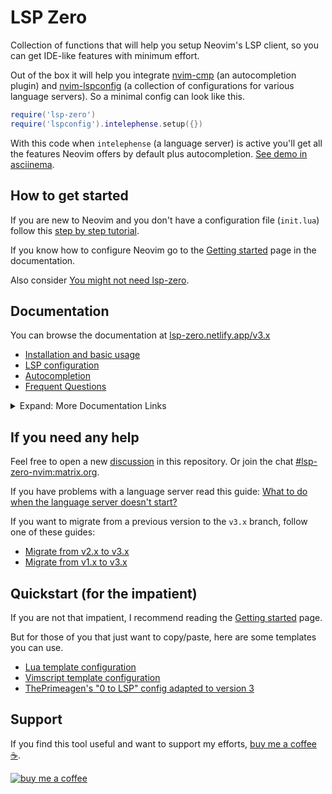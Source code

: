 # LSP Zero

Collection of functions that will help you setup Neovim's LSP client, so you can get IDE-like features with minimum effort.

Out of the box it will help you integrate [nvim-cmp](https://github.com/hrsh7th/nvim-cmp) (an autocompletion plugin) and [nvim-lspconfig](https://github.com/neovim/nvim-lspconfig) (a collection of configurations for various language servers). So a minimal config can look like this.

```lua
require('lsp-zero')
require('lspconfig').intelephense.setup({})
```

With this code when `intelephense` (a language server) is active you'll get all the features Neovim offers by default plus autocompletion. [See demo in asciinema](https://asciinema.org/a/648850).

## How to get started

If you are new to Neovim and you don't have a configuration file (`init.lua`) follow this [step by step tutorial](https://lsp-zero.netlify.app/v3.x/tutorial.html).

If you know how to configure Neovim go to the [Getting started](https://lsp-zero.netlify.app/v3.x/getting-started.html) page in the documentation.

Also consider [You might not need lsp-zero](https://lsp-zero.netlify.app/v3.x/blog/you-might-not-need-lsp-zero.html).

## Documentation

You can browse the documentation at [lsp-zero.netlify.app/v3.x](https://lsp-zero.netlify.app/v3.x/introduction.html)

* [Installation and basic usage](https://lsp-zero.netlify.app/v3.x/getting-started.html)
* [LSP configuration](https://lsp-zero.netlify.app/v3.x/language-server-configuration.html)
* [Autocompletion](https://lsp-zero.netlify.app/v3.x/autocomplete.html)
* [Frequent Questions](https://lsp-zero.netlify.app/v3.x/faq.html) 

<details>

<summary>Expand: More Documentation Links </summary>

* Integrations

  * [Integrate with mason.nvim](https://lsp-zero.netlify.app/v3.x/guide/integrate-with-mason-nvim.html)
  * [Enable folds with nvim-ufo](https://lsp-zero.netlify.app/v3.x/guide/quick-recipes.html#enable-folds-with-nvim-ufo)
  * [Setup copilot.lua + nvim-cmp](https://lsp-zero.netlify.app/v3.x/guide/setup-copilot-lua-plus-nvim-cmp.html)
  * [Setup with nvim-jdtls](https://lsp-zero.netlify.app/v3.x/guide/setup-with-nvim-jdtls.html)
  * [Setup lsp-inlayhints.nvim](https://lsp-zero.netlify.app/v3.x/guide/quick-recipes.html#enable-inlay-hints-with-lsp-inlayhints-nvim)
  * [Setup with nvim-navic](https://lsp-zero.netlify.app/v3.x/guide/quick-recipes.html#setup-with-nvim-navic)
  * [Setup with rustaceanvim](https://lsp-zero.netlify.app/v3.x/guide/quick-recipes.html#setup-with-rustaceanvim)
  * [Setup with flutter-tools](https://lsp-zero.netlify.app/v3.x/guide/quick-recipes.html#setup-with-flutter-tools)
  * [Setup with nvim-metals](https://lsp-zero.netlify.app/v3.x/guide/quick-recipes.html#setup-with-nvim-metals)
  * [Setup with haskell-tools](https://lsp-zero.netlify.app/v3.x/guide/quick-recipes.html#setup-with-haskell-tools)

* Guides

  * [What to do when the language server doesn't start?](https://lsp-zero.netlify.app/v3.x/guide/what-to-do-when-lsp-doesnt-start.html)
  * [Lazy loading with lazy.nvim](https://lsp-zero.netlify.app/v3.x/guide/lazy-loading-with-lazy-nvim.html)
  * [lua_ls for Neovim](https://lsp-zero.netlify.app/v3.x/guide/neovim-lua-ls.html)
  * [Migrate from v2.x to v3.x](https://lsp-zero.netlify.app/v3.x/guide/migrate-from-v2-branch.html)
  * [Migrate from v1.x to v3.x](https://lsp-zero.netlify.app/v3.x/guide/migrate-from-v1-branch.html)

* API

  * [Commands](https://lsp-zero.netlify.app/v3.x/reference/commands.html)
  * [Variables](https://lsp-zero.netlify.app/v3.x/reference/variables.html)
  * [Lua API](https://lsp-zero.netlify.app/v3.x/guide/what-to-do-when-lsp-doesnt-start.html) 

* Blog posts

  * [You might not need lsp-zero](https://lsp-zero.netlify.app/v3.x/blog/you-might-not-need-lsp-zero.html)
  * [lsp-zero under the hood](https://lsp-zero.netlify.app/v3.x/blog/under-the-hood.html)
  * [require lsp-zero](https://lsp-zero.netlify.app/v3.x/blog/what-require-lsp-zero-does.html)
  * [ThePrimeagen 0 to LSP config](https://lsp-zero.netlify.app/v3.x/blog/theprimeagens-config-from-2022.html)

</details>

## If you need any help

Feel free to open a new [discussion](https://github.com/VonHeikemen/lsp-zero.nvim/discussions) in this repository. Or join the chat [#lsp-zero-nvim:matrix.org](https://matrix.to/#/#lsp-zero-nvim:matrix.org).

If you have problems with a language server read this guide: [What to do when the language server doesn't start?](https://lsp-zero.netlify.app/v3.x/guide/what-to-do-when-lsp-doesnt-start.html)

If you want to migrate from a previous version to the `v3.x` branch, follow one of these guides:

* [Migrate from v2.x to v3.x](https://lsp-zero.netlify.app/v3.x/guide/migrate-from-v2-branch.html)
* [Migrate from v1.x to v3.x](https://lsp-zero.netlify.app/v3.x/guide/migrate-from-v1-branch.html)

## Quickstart (for the impatient)

If you are not that impatient, I recommend reading the [Getting started](https://lsp-zero.netlify.app/v3.x/getting-started.html) page.

But for those of you that just want to copy/paste, here are some templates you can use.

* [Lua template configuration](https://lsp-zero.netlify.app/v3.x/template/lua-config.html)
* [Vimscript template configuration](https://lsp-zero.netlify.app/v3.x/template/vimscript-config.html)
* [ThePrimeagen's "0 to LSP" config adapted to version 3](https://lsp-zero.netlify.app/v3.x/blog/theprimeagens-config-from-2022.html)

## Support

If you find this tool useful and want to support my efforts, [buy me a coffee ☕](https://www.buymeacoffee.com/vonheikemen).

[![buy me a coffee](https://res.cloudinary.com/vonheikemen/image/upload/v1618466522/buy-me-coffee_ah0uzh.png)](https://www.buymeacoffee.com/vonheikemen)

